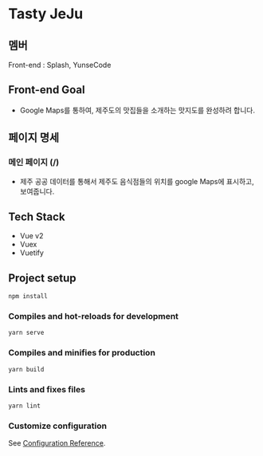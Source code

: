 # Tasty JeJu

## 멤버
Front-end : Splash, YunseCode

## Front-end Goal
* Google Maps를 통하여, 제주도의 맛집들을 소개하는 맛지도를 완성하려 합니다.

## 페이지 명세
### 메인 페이지 (/)
* 제주 공공 데이터를 통해서 제주도 음식점들의 위치를 google Maps에 표시하고, 보여줍니다.


## Tech Stack
* Vue v2
* Vuex
* Vuetify

## Project setup
```
npm install
```

### Compiles and hot-reloads for development
```
yarn serve
```

### Compiles and minifies for production
```
yarn build
```

### Lints and fixes files
```
yarn lint
```

### Customize configuration
See [Configuration Reference](https://cli.vuejs.org/config/).
